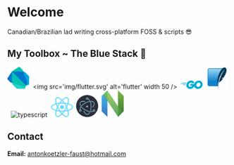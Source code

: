 # Welcome

Canadian/Brazilian lad writing cross-platform FOSS & scripts 😎

## My Toolbox ~ The Blue Stack 🌊

<img src='img/dart.svg' alt='dart' width=50 />&nbsp;&nbsp;<img src='img/flutter.svg' alt='flutter' width 50 />&nbsp;&nbsp;<img src='img/go.svg' alt='go' width=50 />&nbsp;&nbsp;<img src='img/sqlite.svg' svg='sqlite' width=50 />&nbsp;&nbsp;<img src='typescript.svg' alt='typescript' width=50 />&nbsp;&nbsp;<img src='img/react.svg' alt='react' width=50 />&nbsp;&nbsp;<img src='img/electron.svg' alt='electron' width=50 />&nbsp;&nbsp;<img src='img/nvim.svg' alt='nvim' width=50 />

## Contact

**Email:** <antonkoetzler-faust@hotmail.com>
